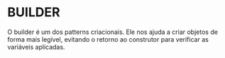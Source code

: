 # BUILDER
O builder é um dos patterns criacionais. Ele nos ajuda a criar objetos de forma mais legível, evitando o retorno ao construtor para verificar as variáveis aplicadas.











